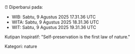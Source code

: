 ⏰ Diperbarui pada:
- WIB: Sabtu, 9 Agustus 2025 17.31.36 UTC
- WITA: Sabtu, 9 Agustus 2025 18.31.36 UTC
- WIT: Sabtu, 9 Agustus 2025 19.31.36 UTC

Kutipan Inspiratif:
"Self-preservation is the first law of nature."


Kategori: nature

